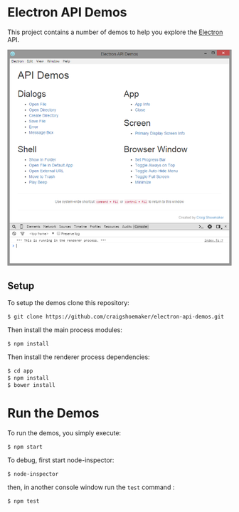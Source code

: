 # Electron API Demos

This project contains a number of demos to help you explore the [Electron](http://electron.atom.io/) API.

![](screenshot.png)

## Setup

To setup the demos clone this repository:

``` shell
$ git clone https://github.com/craigshoemaker/electron-api-demos.git
```

Then install the main process modules:

``` shell
$ npm install
```

Then install the renderer process dependencies:

``` shell
$ cd app
$ npm install
$ bower install
```

# Run the Demos

To run the demos, you simply execute:

``` shell
$ npm start
```

To debug, first start node-inspector:

``` shell
$ node-inspector
```
then, in another console window run the `test` command :

``` shell
$ npm test
```
